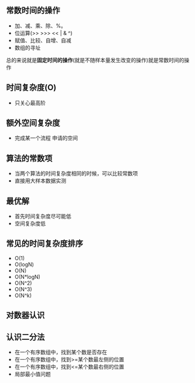## 常数时间的操作

- 加、减、乘、除、%。
- 位运算(>> >>> << | & ^)
- 赋值、比较、自增、自减
- 数组的寻址

总的来说就是**固定时间的操作**(就是不随样本量发生改变的操作)就是常数时间的操作

## 时间复杂度(O)

- 只关心最高阶

## 额外空间复杂度

- 完成某一个流程 申请的空间

## 算法的常数项

- 当两个算法的时间复杂度相同的时候，可以比较常数项
- 直接用大样本数据实测

## 最优解

- 首先时间复杂度尽可能低
- 空间复杂度低

## 常见的时间复杂度排序
- O(1)
- O(logN)
- O(N)
- O(N*logN)
- O(N^2)
- O(N^3)
- O(N^k)

## 对数器认识

## 认识二分法

- 在一个有序数组中，找到某个数是否存在
- 在一个有序数组中，找到>=某个数最左侧的位置
- 在一个有序数组中，找到<=某个数最右侧的位置
- 局部最小值问题
